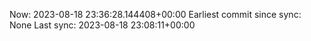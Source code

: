 Now: 2023-08-18 23:36:28.144408+00:00 Earliest commit since sync: None Last sync: 2023-08-18 23:08:11+00:00
